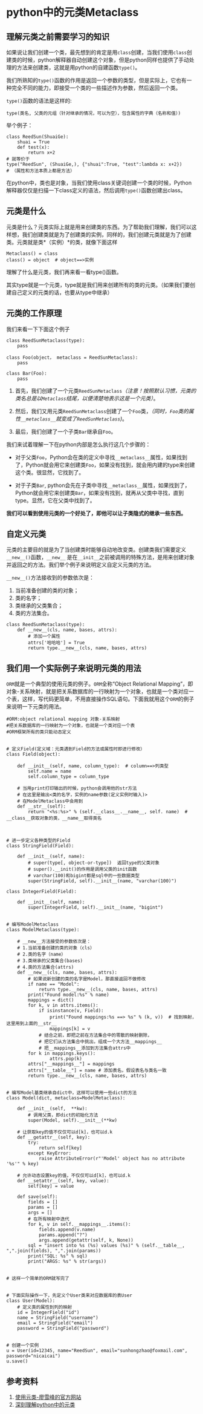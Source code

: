 ﻿# python中的元类Metaclass

## 理解元类之前需要学习的知识
 如果说让我们创建一个类，最先想到的肯定是用`class`创建，当我们使用`class`创建类的时候，python解释器自动创建这个对象，但是python同样也提供了手动处理的方法来创建类，这就是用python的自建函数`type()`。
  
 我们所熟知的`type()`函数的作用是返回一个参数的类型，但是实际上，它也有一种完全不同的能力，即接受一个类的一些描述作为参数，然后返回一个类。
  
 `type()`函数的语法是这样的:
```
type(类名, 父类的元组（针对继承的情况，可以为空），包含属性的字典（名称和值）)
```

举个例子：
```
class ReedSun(ShuaiGe):
    shuai = True
    def test(x):
        return x+2
# 就等价于
type("ReedSun", (ShuaiGe,), {"shuai":True, "test":lambda x: x+2})
# （属性和方法本质上都是方法）
```

在python中，类也是对象，当我们使用class关键词创建一个类的时候，Python解释器仅仅是扫描一下class定义的语法，然后调用`type()`函数创建出class。

## 元类是什么

元类是什么？元类实际上就是用来创建类的东西。为了帮助我们理解，我们可以这样想，我们创建类就是为了创建类的实例，同样的，我们创建元类就是为了创建类。元类就是类*（实例）*的类，就像下面这样
```
Metaclass() = class
class() = object  # object==>实例
```

理解了什么是元类，我们再来看一看type()函数。

其实type就是一个元类，type就是我们用来创建所有的类的元类。（如果我们要创建自己定义的元类的话，也要从type中继承）

## 元类的工作原理

我们来看一下下面这个例子
```
class ReedSunMetaclass(type):
    pass
    
class Foo(object， metaclass = ReedSunMetaclass): 
    pass
    
class Bar(Foo):
    pass
```

1. 首先，我们创建了一个元类`ReedSunMetaclass`*（注意！按照默认习惯，元类的类名总是以`Metaclass`结尾，以便清楚地表示这是一个元类）*。

1. 然后，我们又用元类`ReedSunMetaclass`创建了一个`Foo`类，*（同时，`Foo`类的属性`__metaclass__`就变成了`ReedSunMetaclass`)*。

1. 最后，我们创建了一个子类`Bar`继承自`Foo`。

我们来试着理解一下在python内部是怎么执行这几个步骤的：

- 对于父类`Foo`，Python会在类的定义中寻找`__metaclass__`属性，如果找到了，Python就会用它来创建类`Foo`，如果没有找到，就会用内建的type来创建这个类。很显然，它找到了。

- 对于子类`Bar`, python会先在子类中寻找`__metaclass__`属性，如果找到了，Python就会用它来创建类`Bar`，如果没有找到，就再从父类中寻找，直到type。显然，它在父类中找到了。

**我们可以看到使用元类的一个好处了，即他可以让子类隐式的继承一些东西。**

## 自定义元类

元类的主要目的就是为了当创建类时能够自动地改变类。创建类我们需要定义`__new__()`函数，`__new__` 是在`__init__`之前被调用的特殊方法，是用来创建对象并返回之的方法。我们举个例子来说明定义自定义元类的方法。

`__new__()`方法接收到的参数依次是：
1. 当前准备创建的类的对象；
2. 类的名字；
3. 类继承的父类集合；
4. 类的方法集合。
```
class ReedSunMetaclass(type):
    def __new__(cls, name, bases, attrs):
        # 添加一个属性
        attrs['哈哈哈'] = True
        return type.__new__(cls, name, bases, attrs)
```

## 我们用一个实际例子来说明元类的用法

`ORM`就是一个典型的使用元类的例子。`ORM`全称“Object Relational Mapping”，即对象-关系映射，就是把关系数据库的一行映射为一个对象，也就是一个类对应一个表，这样，写代码更简单，不用直接操作SQL语句。下面我就用这个`ORM`的例子来说明一下元类的用法。

```
#ORM:object relational mapping 对象-关系映射
#把关系数据库的一行映射为一个对象，也就是一个类对应一个表
#ORM框架所有的类只能动态定义


# 定义Field(定义域：元类遇到Field的方法或属性时即进行修改）
class Field(object):

    def __init__(self, name, column_type):  # column==>列类型
        self.name = name
        self.column_type = column_type

    # 当用print打印输出的时候，python会调用他的str方法
    # 在这里是输出<类的名字，实例的name参数(定义实例时输入)>
    # 在ModelMetaclass中会用到
    def __str__(self):
        return "<%s:%s>" % (self.__class__.__name__, self. name)  # __class__获取对象的类，__name__取得类名



# 进一步定义各种类型的Field
class StringField(Field):

    def __init__(self, name):
        # super(type[, object-or-type])  返回type的父类对象
        # super().__init()的作用是调用父类的init函数
        # varchar(100)和bigint都是sql中的一些数据类型
        super(StringField, self).__init__(name, "varchar(100)")  

class IntegerField(Field):

    def __init__(self, name):
        super(IntegerField, self).__init__(name, "bigint")


# 编写ModelMetaclass
class ModelMetaclass(type):
    
    # __new__方法接受的参数依次是：
    # 1.当前准备创建的类的对象（cls）
    # 2.类的名字（name）
    # 3.类继承的父类集合(bases)
    # 4.类的方法集合(attrs)
    def __new__(cls, name, bases, attrs):
        # 如果说新创建的类的名字是Model，那直接返回不做修改
        if name == "Model":
            return type.__new__(cls, name, bases, attrs)
        print("Found model:%s" % name)
        mappings = dict()
        for k, v in attrs.items():
            if isinstance(v, Field):
                print("Found mappings:%s ==> %s" % (k, v))  # 找到映射， 这里用到上面的__str__
                mappings[k] = v
            # 结合之前，即把之前在方法集合中的零散的映射删除，
            # 把它们从方法集合中挑出，组成一个大方法__mappings__
            # 把__mappings__添加到方法集合attrs中
        for k in mappings.keys():
                attrs.pop(k)
        attrs["__mappings__"] = mappings
        attrs["__table__"] = name # 添加表名，假设表名与类名一致
        return type.__new__(cls, name, bases, attrs)


# 编写Model基类继承自dict中，这样可以使用一些dict的方法
class Model(dict, metaclass=ModelMetaclass):

    def __init__(self,  **kw):
        # 调用父类，即dict的初始化方法
        super(Model, self).__init__(**kw)

    # 让获取key的值不仅仅可以d[k]，也可以d.k
    def __getattr__(self, key):
        try:
            return self[key]
        except KeyError:
            raise AttributeError(r"'Model' object has no attribute '%s'" % key)

    # 允许动态设置key的值，不仅仅可以d[k]，也可以d.k
    def __setattr__(self, key, value):
        self[key] = value

    def save(self):
        fields = []
        params = []
        args = []
        # 在所有映射中迭代
        for k, v in self.__mappings__.items():
            fields.append(v.name)
            params.append("?")
            args.append(getattr(self, k, None))
        sql = "insert into %s (%s) values (%s)" % (self.__table__, ",".join(fields), ",".join(params))
        print("SQL: %s" % sql)
        print("ARGS: %s" % str(args))


# 这样一个简单的ORM就写完了


# 下面实际操作一下，先定义个User类来对应数据库的表User
class User(Model):
    # 定义类的属性到列的映射
    id = IntegerField("id")
    name = StringField("username")
    email = StringField("email")
    password = StringField("password")


# 创建一个实例
u = User(id=12345, name="ReedSun", email="sunhongzhao@foxmail.com", password="nicaicai")
u.save()

```

## 参考资料
1. [使用元类-廖雪峰的官方网站](http://www.liaoxuefeng.com/wiki/0014316089557264a6b348958f449949df42a6d3a2e542c000/0014319106919344c4ef8b1e04c48778bb45796e0335839000)
1. [深刻理解python中的元类](http://blog.jobbole.com/21351/)
